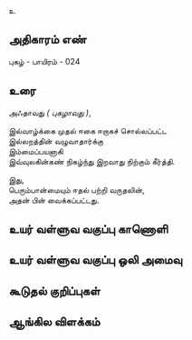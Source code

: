 உ


## அதிகாரம் எண்

புகழ் - பாயிரம் - 024 

## உரை

அஃதாவது _( புகழாவது )_,  

இல்வாழ்க்கை முதல் ஈகை ஈறாகச் சொல்லப்பட்ட  
இல்லறத்தின் வழுவாதார்க்கு  
இம்மைப்பயனாகி  
இவ்வுலகின்கண் நிகழ்ந்து இறவாது நிற்கும் கீர்த்தி.  

இது,  
பெரும்பான்மையும் ஈதல் பற்றி வருதலின்,  
அதன் பின் வைக்கப்பட்டது.

## உயர் வள்ளுவ வகுப்பு காணொளி


## உயர் வள்ளுவ வகுப்பு ஒலி அமைவு 


## கூடுதல் குறிப்புகள்


## ஆங்கில விளக்கம்

